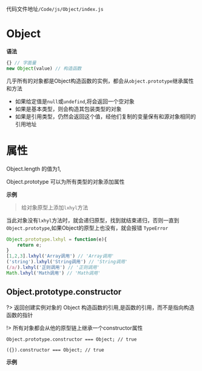 代码文件地址`/Code/js/Object/index.js`

# Object

**语法**
```js
{} // 字面量
new Object(value) // 构造函数
```

几乎所有的对象都是Object构造函数的实例，都会从`object.prototype`继承属性和方法

* 如果给定值是`null`或`undefind`,将会返回一个空对象
* 如果是基本类型，则会构造其包装类型的对象
* 如果是引用类型，仍然会返回这个值，经他们复制的变量保有和源对象相同的引用地址

# 属性 
Object.length 的值为1,  

Object.prototype 可以为所有类型的对象添加属性

**示例**
> 给对象原型上添加`lxhyl`方法

当此对象没有`lxhyl`方法时，就会递归原型，找到就结束递归，否则一直到`Object.prototype`,如果Object的原型上也没有，就会报错 `TypeError`

```js
Object.prototype.lxhyl = function(e){
    return e;
}
[1,2,3].lxhyl('Array调用') // 'Array调用'
('string').lxhyl('String调用') // 'String调用'
(/a/).lxhyl('正则调用') // '正则调用'
Math.lxhyl('Math调用') // 'Math调用'
```

## Object.prototype.constructor
?> 返回创建实例对象的 Object 构造函数的引用,是函数的引用，而不是指向构造函数的指针

!> 所有对象都会从他的原型链上继承一个constructor属性

`Object.prototype.constructor === Object; // true`  

`({}).constructor === Object; // true`



**示例**  



